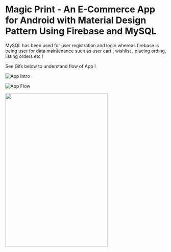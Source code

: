 # Magic Print - An E-Commerce App for Android with Material Design Pattern Using Firebase and MySQL

MySQL has been used for user registration and login whereas firebase is being user for data maintenance such as user cart , wishlist , placing ording, listing orders etc !

See Gifs below to understand flow of App !

![App Intro](https://github.com/singhkshitij/magicprint/blob/master/video2gif_20180205_170751.gif)

![App Flow](https://github.com/singhkshitij/magicprint/blob/master/video2gif_20180205_170830.gif)

<img src="https://github.com/singhkshitij/magicprint/blob/master/video2gif_20180205_170830.gif" width="320" height="480" />
